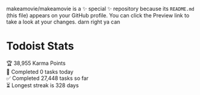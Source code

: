 makeamovie/makeamovie is a ✨ special ✨ repository because its `README.md` (this file) appears on your GitHub profile.
You can click the Preview link to take a look at your changes. darn right ya can

# Todoist Stats

<!-- TODO-IST:START -->
🏆  38,955 Karma Points           
🌸  Completed 0 tasks today           
✅  Completed 27,448 tasks so far           
⏳  Longest streak is 328 days
<!-- TODO-IST:END -->